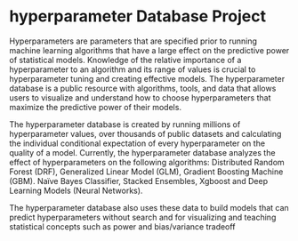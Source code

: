 # hyperparameter Database Project

Hyperparameters are parameters that are specified prior to running machine learning algorithms
that have a large effect on the predictive power of statistical models. Knowledge of the relative
importance of a hyperparameter to an algorithm and its range of values is crucial to
hyperparameter tuning and creating effective models.
The hyperparameter database is a public resource with algorithms, tools, and data that allows users
to visualize and understand how to choose hyperparameters that maximize the predictive power of
their models.

The hyperparameter database is created by running millions of hyperparameter values, over
thousands of public datasets and calculating the individual conditional expectation of every
hyperparameter on the quality of a model.
Currently, the hyperparameter database analyzes the effect of hyperparameters on the following
algorithms: Distributed Random Forest (DRF), Generalized Linear Model (GLM), Gradient Boosting
Machine (GBM). Naïve Bayes Classifier, Stacked Ensembles, Xgboost and Deep Learning Models
(Neural Networks).

The hyperparameter database also uses these data to build models that can predict
hyperparameters without search and for visualizing and teaching statistical concepts such as power
and bias/variance tradeoff


